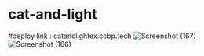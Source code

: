 # cat-and-light
#deploy link : catandlightex.ccbp.tech
![Screenshot (167)](https://github.com/user-attachments/assets/e5fa89f3-e48e-4cb5-a64c-02a45509ff78)
![Screenshot (166)](https://github.com/user-attachments/assets/7335d9d7-e410-4bef-97c2-e2e60fc84d42)
